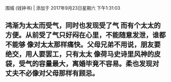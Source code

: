 围城 (钱钟书) | 添加于 2017年9月23日星期六 下午1:31:03

鸿渐为太太而受气，同时也发现受了气 而有个太太的方便。从前受了气只好闷在心里，不能随意发泄，谁都不能够 像对太太那样痛快。父母兄弟不用说，朋友要绝交，用人要罢工，只有太太 像荷马史诗里风神的皮袋，受气的容量最大，离婚毕竟不容易。柔也发现对 丈夫不必像对父母那样有顾忌。
--------------------